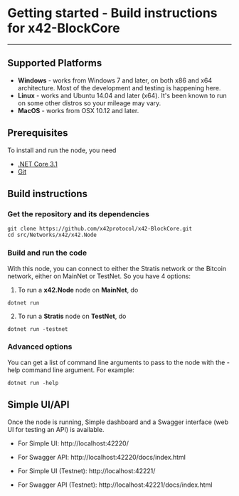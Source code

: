 

# Getting started - Build instructions for x42-BlockCore

---------------

## Supported Platforms

* <b>Windows</b> - works from Windows 7 and later, on both x86 and x64 architecture. Most of the development and testing is happening here.
* <b>Linux</b> - works and Ubuntu 14.04 and later (x64). It's been known to run on some other distros so your mileage may vary.
* <b>MacOS</b> - works from OSX 10.12 and later. 

## Prerequisites

To install and run the node, you need
* [.NET Core 3.1](https://www.microsoft.com/net/download/core)
* [Git](https://git-scm.com/)

## Build instructions

### Get the repository and its dependencies

```
git clone https://github.com/x42protocol/x42-BlockCore.git
cd src/Networks/x42/x42.Node
```

### Build and run the code
With this node, you can connect to either the Stratis network or the Bitcoin network, either on MainNet or TestNet.
So you have 4 options:

1. To run a <b>x42.Node</b> node on <b>MainNet</b>, do
```
dotnet run
```  

2. To run a <b>Stratis</b>  node on <b>TestNet</b>, do
```
dotnet run -testnet
```  

### Advanced options

You can get a list of command line arguments to pass to the node with the -help command line argument. For example:
```
dotnet run -help
```  


Simple UI/API
-------------------

Once the node is running, Simple dashboard and a Swagger interface (web UI for testing an API) is available.

* For Simple UI: http://localhost:42220/
* For Swagger API: http://localhost:42220/docs/index.html

* For Simple UI (Testnet): http://localhost:42221/
* For Swagger API (Testnet): http://localhost:42221/docs/index.html
